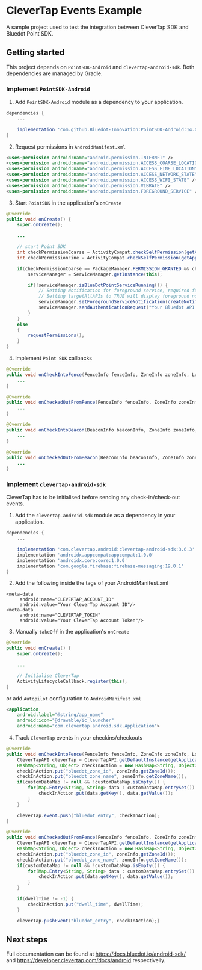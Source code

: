 # CleverTap Events Example

A sample project used to test the integration between CleverTap SDK and Bluedot Point SDK.

## Getting started

This project depends on `PointSDK-Android` and `clevertap-android-sdk`. Both dependencies are managed by Gradle.

### Implement `PointSDK-Android`

1. Add `PointSDK-Android` module as a dependency to your application.

```gradle
dependencies {
    ...

    implementation 'com.github.Bluedot-Innovation:PointSDK-Android:14.0.2'
}
```

2. Request permissions in `AndroidManifest.xml`

```xml
<uses-permission android:name="android.permission.INTERNET" />
<uses-permission android:name="android.permission.ACCESS_COARSE_LOCATION" />
<uses-permission android:name="android.permission.ACCESS_FINE_LOCATION" />
<uses-permission android:name="android.permission.ACCESS_NETWORK_STATE" />
<uses-permission android:name="android.permission.ACCESS_WIFI_STATE" />
<uses-permission android:name="android.permission.VIBRATE" />
<uses-permission android:name="android.permission.FOREGROUND_SERVICE" />
```

3. Start `PointSDK` in the application's `onCreate`

```java
@Override
public void onCreate() {
    super.onCreate();

    ...

    // start Point SDK
    int checkPermissionCoarse = ActivityCompat.checkSelfPermission(getApplicationContext(), Manifest.permission.ACCESS_COARSE_LOCATION);
    int checkPermissionFine = ActivityCompat.checkSelfPermission(getApplicationContext(), Manifest.permission.ACCESS_FINE_LOCATION);

    if(checkPermissionCoarse == PackageManager.PERMISSION_GRANTED && checkPermissionFine == PackageManager.PERMISSION_GRANTED) {
        serviceManager = ServiceManager.getInstance(this);

        if(!serviceManager.isBlueDotPointServiceRunning()) {
            // Setting Notification for foreground service, required for Android Oreo and above.
            // Setting targetAllAPIs to TRUE will display foreground notification for Android versions lower than Oreo
            serviceManager.setForegroundServiceNotification(createNotification(), false);
            serviceManager.sendAuthenticationRequest("Your Bluedot API key", this, false);
        }
    }
    else
    {
        requestPermissions();
    }
}
```

4. Implement `Point SDK` callbacks

```java
@Override
public void onCheckIntoFence(FenceInfo fenceInfo, ZoneInfo zoneInfo, LocationInfolocationInfo, Map<String, String> customDataMap, boolean b) {
    ...
}

@Override
public void onCheckedOutFromFence(FenceInfo fenceInfo, ZoneInfo zoneInfo, int dwellTime,Map<String, String> customDataMap) {
    ...
}

@Override
public void onCheckIntoBeacon(BeaconInfo beaconInfo, ZoneInfo zoneInfo, LocationInfolocationInfo, Proximity proximity, Map<String, String> customDataMap, boolean b) {
    ...
}

@Override
public void onCheckedOutFromBeacon(BeaconInfo beaconInfo, ZoneInfo zoneInfo, int dwellTime,Map<String, String> customDataMap) {
    ...
}
```

### Implement `clevertap-android-sdk`

CleverTap has to be initialised before sending any check-in/check-out events.

1. Add the `clevertap-android-sdk` module as a dependency in your application.

```gradle
dependencies {
    ...

    implementation 'com.clevertap.android:clevertap-android-sdk:3.6.3'
    implementation 'androidx.appcompat:appcompat:1.0.0'
    implementation 'androidx.core:core:1.0.0'
    implementation 'com.google.firebase:firebase-messaging:19.0.1'
}
```

2. Add the following inside the <application></application> tags of your AndroidManifest.xml

```
<meta-data  
     android:name="CLEVERTAP_ACCOUNT_ID"  
     android:value="Your CleverTap Account ID"/>  
<meta-data  
     android:name="CLEVERTAP_TOKEN"  
     android:value="Your CleverTap Account Token"/>
```

3. Manually `takeOff` in the application's `onCreate`

```java
@Override
public void onCreate() {
    super.onCreate();

    ...

    // Initialise CleverTap 
    ActivityLifecycleCallback.register(this);
}
```

or add `Autopilot` configuration to `AndroidManifest.xml`

```xml
<application
    android:label="@string/app_name"
    android:icon="@drawable/ic_launcher"
    android:name="com.clevertap.android.sdk.Application">
```

4. Track `CleverTap` events in your checkins/checkouts

```java
@Override
public void onCheckIntoFence(FenceInfo fenceInfo, ZoneInfo zoneInfo, LocationInfo locationInfo, Map<String, String> customDataMap, boolean b) {
    CleverTapAPI cleverTap = CleverTapAPI.getDefaultInstance(getApplicationContext());
    HashMap<String, Object> checkInAction = new HashMap<String, Object>
    checkInAction.put("bluedot_zone_id", zoneInfo.getZoneId());
    checkInAction.put("bluedot_zone_name", zoneInfo.getZoneName());
    if(customDataMap != null && !customDataMap.isEmpty()) {
        for(Map.Entry<String, String> data : customDataMap.entrySet()) {
            checkInAction.put(data.getKey(), data.getValue());
        }
    }

    cleverTap.event.push("bluedot_entry", checkInAction);
}

@Override
public void onCheckedOutFromFence(FenceInfo fenceInfo, ZoneInfo zoneInfo, int dwellTime, Map<String, String> customDataMap) { {
    CleverTapAPI cleverTap = CleverTapAPI.getDefaultInstance(getApplicationContext());
    HashMap<String, Object> checkInAction = new HashMap<String, Object>
    checkInAction.put("bluedot_zone_id", zoneInfo.getZoneId());
    checkInAction.put("bluedot_zone_name", zoneInfo.getZoneName());
    if(customDataMap != null && !customDataMap.isEmpty()) {
        for(Map.Entry<String, String> data : customDataMap.entrySet()) {
            checkInAction.put(data.getKey(), data.getValue());
        }
    }

    if(dwellTime != -1) {
        checkInAction.put("dwell_time", dwellTime);
    }

    cleverTap.pushEvent("bluedot_entry", checkInAction);}
```

## Next steps
Full documentation can be found at https://docs.bluedot.io/android-sdk/ and https://developer.clevertap.com/docs/android respectivelly.
